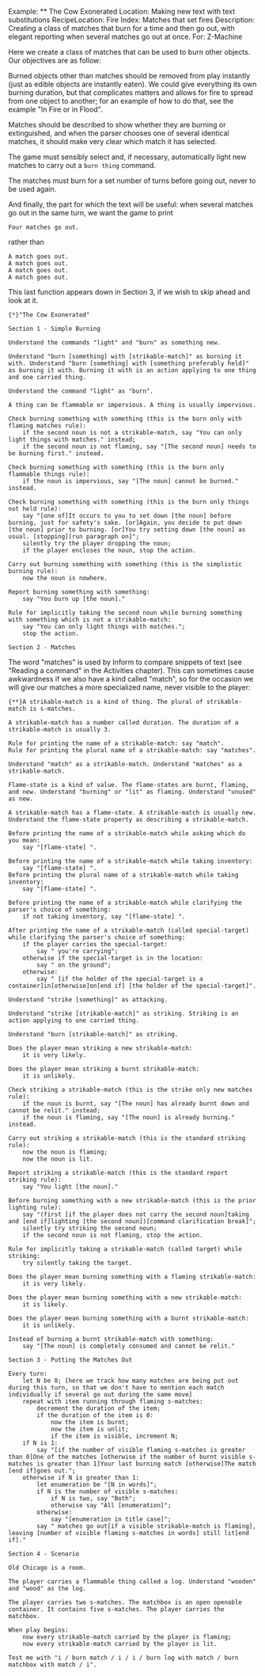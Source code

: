 Example: ** The Cow Exonerated
Location: Making new text with text substitutions
RecipeLocation: Fire
Index: Matches that set fires
Description: Creating a class of matches that burn for a time and then go out, with elegant reporting when several matches go out at once.
For: Z-Machine

  
Here we create a class of matches that can be used to burn other objects. Our objectives are as follow:

  
Burned objects other than matches should be removed from play instantly (just as edible objects are instantly eaten). We could give everything its own burning duration, but that complicates matters and allows for fire to spread from one object to another; for an example of how to do that, see the example "In Fire or in Flood".

  
Matches should be described to show whether they are burning or extinguished, and when the parser chooses one of several identical matches, it should make very clear which match it has selected.

  
The game must sensibly select and, if necessary, automatically light new matches to carry out a ``burn thing`` command.

  
The matches must burn for a set number of turns before going out, never to be used again.

  
And finally, the part for which the text will be useful: when several matches go out in the same turn, we want the game to print

  

``` inform7
Four matches go out.
```

  
rather than

  

``` inform7
A match goes out.
A match goes out.
A match goes out.
A match goes out.
```

  
This last function appears down in Section 3, if we wish to skip ahead and look at it.

  

``` inform7
{*}"The Cow Exonerated"

Section 1 - Simple Burning

Understand the commands "light" and "burn" as something new.

Understand "burn [something] with [strikable-match]" as burning it with. Understand "burn [something] with [something preferably held]" as burning it with. Burning it with is an action applying to one thing and one carried thing.

Understand the command "light" as "burn".

A thing can be flammable or impervious. A thing is usually impervious.

Check burning something with something (this is the burn only with flaming matches rule):
	if the second noun is not a strikable-match, say "You can only light things with matches." instead;
	if the second noun is not flaming, say "[The second noun] needs to be burning first." instead.

Check burning something with something (this is the burn only flammable things rule):
	if the noun is impervious, say "[The noun] cannot be burned." instead.

Check burning something with something (this is the burn only things not held rule):
	say "[one of]It occurs to you to set down [the noun] before burning, just for safety's sake. [or]Again, you decide to put down [the noun] prior to burning. [or]You try setting down [the noun] as usual. [stopping][run paragraph on]";
	silently try the player dropping the noun;
	if the player encloses the noun, stop the action.

Carry out burning something with something (this is the simplistic burning rule):
	now the noun is nowhere.

Report burning something with something:
	say "You burn up [the noun]."

Rule for implicitly taking the second noun while burning something with something which is not a strikable-match:
	say "You can only light things with matches.";
	stop the action.

Section 2 - Matches
```

  
The word "matches" is used by Inform to compare snippets of text (see "Reading a command" in the Activities chapter). This can sometimes cause awkwardness if we also have a kind called "match", so for the occasion we will give our matches a more specialized name, never visible to the player:

  

``` inform7
{**}A strikable-match is a kind of thing. The plural of strikable-match is s-matches.

A strikable-match has a number called duration. The duration of a strikable-match is usually 3.

Rule for printing the name of a strikable-match: say "match".
Rule for printing the plural name of a strikable-match: say "matches".

Understand "match" as a strikable-match. Understand "matches" as a strikable-match.

Flame-state is a kind of value. The flame-states are burnt, flaming, and new. Understand "burning" or "lit" as flaming. Understand "unused" as new.

A strikable-match has a flame-state. A strikable-match is usually new. Understand the flame-state property as describing a strikable-match.

Before printing the name of a strikable-match while asking which do you mean:
	say "[flame-state] ".

Before printing the name of a strikable-match while taking inventory:
	say "[flame-state] ".
Before printing the plural name of a strikable-match while taking inventory:
	say "[flame-state] ".

Before printing the name of a strikable-match while clarifying the parser's choice of something:
	if not taking inventory, say "[flame-state] ".

After printing the name of a strikable-match (called special-target) while clarifying the parser's choice of something:
	if the player carries the special-target:
		say " you're carrying";
	otherwise if the special-target is in the location:
		say " on the ground";
	otherwise:
		say " [if the holder of the special-target is a container]in[otherwise]on[end if] [the holder of the special-target]".

Understand "strike [something]" as attacking.

Understand "strike [strikable-match]" as striking. Striking is an action applying to one carried thing.

Understand "burn [strikable-match]" as striking.

Does the player mean striking a new strikable-match:
	it is very likely.

Does the player mean striking a burnt strikable-match:
	it is unlikely.

Check striking a strikable-match (this is the strike only new matches rule):
	if the noun is burnt, say "[The noun] has already burnt down and cannot be relit." instead;
	if the noun is flaming, say "[The noun] is already burning." instead.

Carry out striking a strikable-match (this is the standard striking rule):
	now the noun is flaming;
	now the noun is lit.

Report striking a strikable-match (this is the standard report striking rule):
	say "You light [the noun]."

Before burning something with a new strikable-match (this is the prior lighting rule):
	say "(first [if the player does not carry the second noun]taking and [end if]lighting [the second noun])[command clarification break]";
	silently try striking the second noun;
	if the second noun is not flaming, stop the action.

Rule for implicitly taking a strikable-match (called target) while striking:
	try silently taking the target.

Does the player mean burning something with a flaming strikable-match:
	it is very likely.

Does the player mean burning something with a new strikable-match:
	it is likely.

Does the player mean burning something with a burnt strikable-match:
	it is unlikely.

Instead of burning a burnt strikable-match with something:
	say "[The noun] is completely consumed and cannot be relit."

Section 3 - Putting the Matches Out

Every turn:
	let N be 0; [here we track how many matches are being put out during this turn, so that we don't have to mention each match individually if several go out during the same move]
	repeat with item running through flaming s-matches:
		decrement the duration of the item;
		if the duration of the item is 0:
			now the item is burnt;
			now the item is unlit;
			if the item is visible, increment N;
	if N is 1:
		say "[if the number of visible flaming s-matches is greater than 0]One of the matches [otherwise if the number of burnt visible s-matches is greater than 1]Your last burning match [otherwise]The match [end if]goes out.";
	otherwise if N is greater than 1:
		let enumeration be "[N in words]";
		if N is the number of visible s-matches:
			if N is two, say "Both";
			otherwise say "All [enumeration]";
		otherwise:
			say "[enumeration in title case]";
		say " matches go out[if a visible strikable-match is flaming], leaving [number of visible flaming s-matches in words] still lit[end if]."

Section 4 - Scenario

Old Chicago is a room.

The player carries a flammable thing called a log. Understand "wooden" and "wood" as the log.

The player carries two s-matches. The matchbox is an open openable container. It contains five s-matches. The player carries the matchbox.

When play begins:
	now every strikable-match carried by the player is flaming;
	now every strikable-match carried by the player is lit.

Test me with "i / burn match / i / i / burn log with match / burn matchbox with match / i".
```

